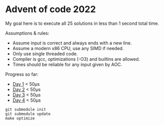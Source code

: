 # Advent of code 2022

My goal here is to execute all 25 solutions in less than 1 second total time.

Assumptions & rules:
- Assume input is correct and always ends with a new line.
- Assume a modern x86 CPU, use any SIMD if needed.
- Only use single threaded code.
- Compiler is gcc, optimizations (-O3) and builtins are allowed.
- Times should be reliable for any input given by AOC.

Progress so far:
- [Day 1](src/Day1.c) < 50µs
- [Day 2](src/Day2.c) < 50µs
- [Day 3](src/Day3.c) < 50µs
- [Day 4](src/Day4.c) < 50µs

```
git submodule init
git submodule update
make optimize
```

